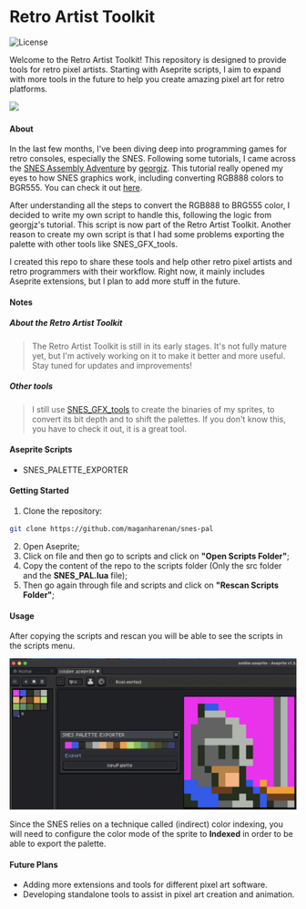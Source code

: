 # Retro Artist Toolkit

![License][License] 

Welcome to the Retro Artist Toolkit! This repository is designed to provide tools for retro pixel artists. Starting with Aseprite scripts, I aim to expand with more tools in the future to help you create amazing pixel art for retro platforms.

<img src = https://c4.wallpaperflare.com/wallpaper/406/189/125/digital-art-pixel-art-pixelated-pixels-wallpaper-preview.jpg>

#### About

In the last few months, I've been diving deep into programming games for retro consoles, especially the SNES. Following some tutorials, I came across the [SNES Assembly Adventure](https://georgjz.github.io/snesaa01/) by [georgjz](https://github.com/georgjz?tab=repositories). This tutorial really opened my eyes to how SNES graphics work, including converting RGB888 colors to BGR555. You can check it out [here](https://georgjz.github.io/snesaa03/).

After understanding all the steps to convert the RGB888 to BRG555 color, I decided to write my own script to handle this, following the logic from georgjz's tutorial. This script is now part of the Retro Artist Toolkit. Another reason to create my own script is that I had some problems exporting the palette with other tools like SNES_GFX_tools.

I created this repo to share these tools and help other retro pixel artists and retro programmers with their workflow. Right now, it mainly includes Aseprite extensions, but I plan to add more stuff in the future.

#### Notes

##### About the Retro Artist Toolkit
> The Retro Artist Toolkit is still in its early stages. It's not fully mature yet, but I'm actively working on it to make it better and more useful. Stay tuned for updates and improvements!

##### Other tools
> I still use [SNES_GFX_tools](https://github.com/MM102/SNES-Tools-for-Aseprite) to create the binaries of my sprites, to convert its bit depth and to shift the palettes. If you don't know this, you have to check it out, it is a great tool.

#### Aseprite Scripts

* SNES_PALETTE_EXPORTER

#### Getting Started

1. Clone the repository:
``` bash
git clone https://github.com/maganharenan/snes-pal
```
2. Open Aseprite;
3. Click on file and then go to scripts and click on **"Open Scripts Folder"**;
4. Copy the content of the repo to the scripts folder (Only the src folder and the **SNES_PAL.lua** file);
5. Then go again through file and scripts and click on **"Rescan Scripts Folder"**;

#### Usage
After copying the scripts and rescan you will be able to see the scripts in the scripts menu.

<img src = res/palette_exporter.png>

Since the SNES relies on a technique called (indirect) color indexing, you will need to configure the color mode of the sprite to **Indexed** in order to be able to export the palette.

#### Future Plans
* Adding more extensions and tools for different pixel art software.
* Developing standalone tools to assist in pixel art creation and animation.

[License]: https://img.shields.io/badge/license%20-%20MIT%20-%20green